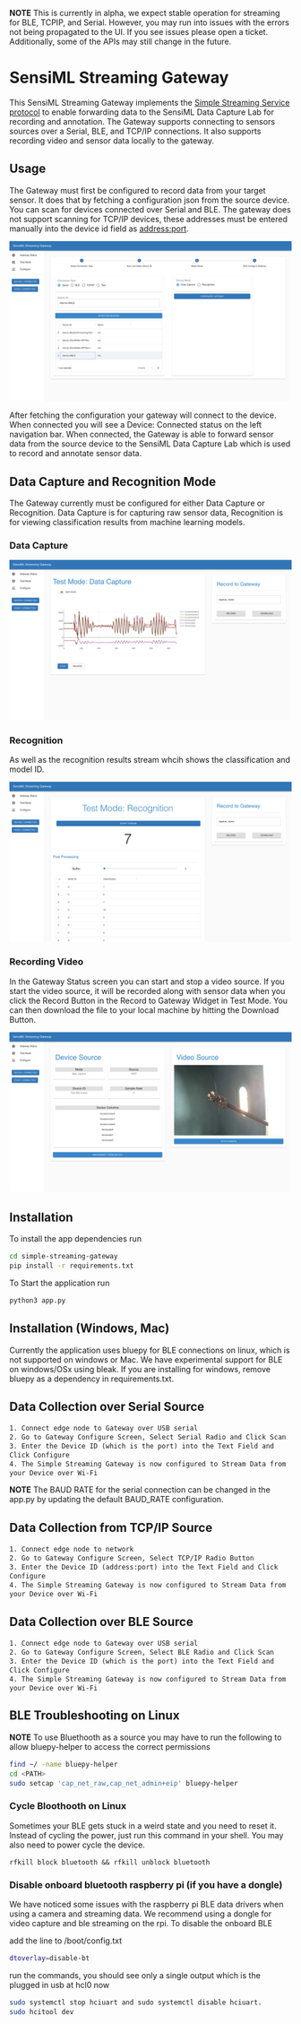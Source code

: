 **NOTE** This is currently in alpha, we expect stable operation for streaming for BLE, TCPIP, and Serial. However, you may run into issues with the errors not being propagated to the UI. If you see issues please open a ticket. Additionally, some of the APIs may still change in the future.

# SensiML Streaming Gateway

This SensiML Streaming Gateway implements the [Simple Streaming Service protocol](https://sensiml.com/documentation/simple-streaming-specification/introduction.html) to enable forwarding data to the SensiML Data Capture Lab for recording and annotation. The Gateway supports connecting to sensors sources over a Serial, BLE, and TCP/IP connections. It also supports recording video and sensor data locally to the gateway.

## Usage

The Gateway must first be configured to record data from your target sensor. It does that by fetching a configuration json from the source device. You can scan for devices connected over Serial and BLE. The gateway does not support scanning for TCP/IP devices, these addresses must be entered manually into the device id field as <address:port>.

![Configure Gateway](img/configure.png)

After fetching the configuration your gateway will connect to the device. When connected you will see a Device: Connected status on the left navigation bar. When connected, the Gateway is able to forward sensor data from the source device to the SensiML Data Capture Lab which is used to record and annotate sensor data.

## Data Capture and Recognition Mode

The Gateway currently must be configured for either Data Capture or Recognition. Data Capture is for capturing raw sensor data, Recognition is for viewing classification results from machine learning models.

### Data Capture

![View Sensor Data](img/stream.png)

### Recognition

As well as the recognition results stream whcih shows the classification and model ID.

![View Results](img/results.png)

### Recording Video

In the Gateway Status screen you can start and stop a video source. If you start the video source, it will be recorded along with sensor data when you click the Record Button in the Record to Gateway Widget in Test Mode. You can then download the file to your local machine by hitting the Download Button.

![Configure Gateway](img/status.png)

## Installation

To install the app dependencies run

```bash
cd simple-streaming-gateway
pip install -r requirements.txt
```

To Start the application run

```bash
python3 app.py
```

## Installation (Windows, Mac)

Currently the application uses bluepy for BLE connections on linux, which is not supported on windows or Mac. We have experimental support for BLE on windows/OSx using bleak. If you are installing for windows, remove bluepy as a dependency in requirements.txt.

## Data Collection over Serial Source

    1. Connect edge node to Gateway over USB serial
    2. Go to Gateway Configure Screen, Select Serial Radio and Click Scan
    3. Enter the Device ID (which is the port) into the Text Field and Click Configure
    4. The Simple Streaming Gateway is now configured to Stream Data from your Device over Wi-Fi

**NOTE** The BAUD RATE for the serial connection can be changed in the app.py by updating the default BAUD_RATE configuration.

## Data Collection from TCP/IP Source

    1. Connect edge node to network
    2. Go to Gateway Configure Screen, Select TCP/IP Radio Button
    3. Enter the Device ID (address:port) into the Text Field and Click Configure
    4. The Simple Streaming Gateway is now configured to Stream Data from your Device over Wi-Fi

## Data Collection over BLE Source

    1. Connect edge node to Gateway over USB serial
    2. Go to Gateway Configure Screen, Select BLE Radio and Click Scan
    3. Enter the Device ID (which is the port) into the Text Field and Click Configure
    4. The Simple Streaming Gateway is now configured to Stream Data from your Device over Wi-Fi

## BLE Troubleshooting on Linux

**NOTE** To use Bluethooth as a source you may have to run the following to allow bluepy-helper to access the correct permissions

```bash
find ~/ -name bluepy-helper
cd <PATH>
sudo setcap 'cap_net_raw,cap_net_admin+eip' bluepy-helper
```

### Cycle Bloothooth on Linux

Sometimes your BLE gets stuck in a weird state and you need to reset it. Instead of cycling the power, just run this command in your shell. You may also need to power cycle the device.

```base
rfkill block bluetooth && rfkill unblock bluetooth
```

### Disable onboard bluetooth raspberry pi (if you have a dongle)

We have noticed some issues with the raspberry pi BLE data drivers when using a camera and streaming data. We recommend using a dongle for video capture and ble streaming on the rpi. To disable the onboard BLE

add the line to /boot/config.txt

```bash
dtoverlay=disable-bt
```

run the commands, you should see only a single output which is the plugged in usb at hcl0 now

```bash
sudo systemctl stop hciuart and sudo systemctl disable hciuart.
sudo hcitool dev
```
